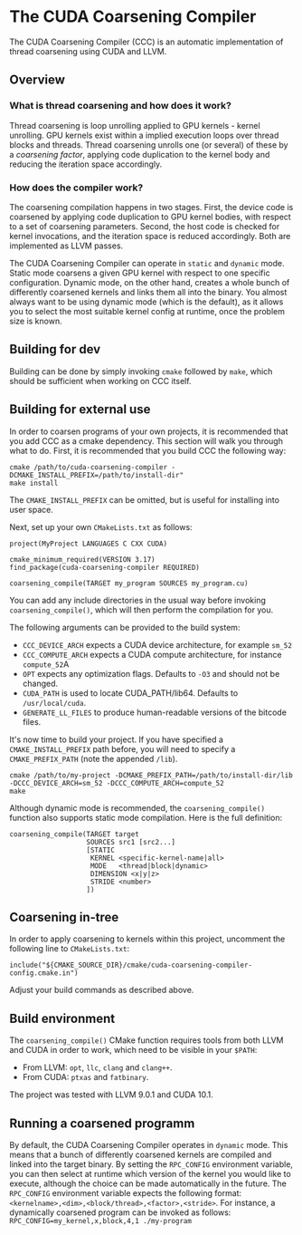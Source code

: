 # The CUDA Coarsening Compiler

The CUDA Coarsening Compiler (CCC) is an automatic implementation of thread coarsening using CUDA and LLVM.

## Overview

### What is thread coarsening and how does it work?

Thread coarsening is loop unrolling applied to GPU kernels - kernel unrolling. GPU kernels exist within a implied execution loops over thread blocks and threads. Thread coarsening unrolls one (or several) of these by a *coarsening factor*, applying code duplication to the kernel body and reducing the iteration space accordingly.

### How does the compiler work?

The coarsening compilation happens in two stages. First, the device code is coarsened by applying code duplication to GPU kernel bodies, with respect to a set of coarsening parameters. Second, the host code is checked for kernel invocations, and the iteration space is reduced accordingly. Both are implemented as LLVM passes.

The CUDA Coarsening Compiler can operate in `static` and `dynamic` mode. Static mode coarsens a given GPU kernel with respect to one specific configuration. Dynamic mode, on the other hand, creates a whole bunch of differently coarsened kernels and links them all into the binary. You almost always want to be using dynamic mode (which is the default), as it allows you to select the most suitable kernel config at runtime, once the problem size is known.

## Building for dev
Building can be done by simply invoking `cmake` followed by `make`, which should be sufficient when working on CCC itself.

## Building for external use
In order to coarsen programs of your own projects, it is recommended that you add CCC as a cmake dependency. This section will walk you through what to do. First, it is recommended that you build CCC the following way:

```
cmake /path/to/cuda-coarsening-compiler -DCMAKE_INSTALL_PREFIX=/path/to/install-dir"
make install
```

The `CMAKE_INSTALL_PREFIX` can be omitted, but is useful for installing into user space.

Next, set up your own `CMakeLists.txt` as follows:
```
project(MyProject LANGUAGES C CXX CUDA)

cmake_minimum_required(VERSION 3.17)
find_package(cuda-coarsening-compiler REQUIRED)

coarsening_compile(TARGET my_program SOURCES my_program.cu)
```

You can add any include directories in the usual way before invoking `coarsening_compile()`, which will then perform the compilation for you.

The following arguments can be provided to the build system:
* `CCC_DEVICE_ARCH` expects a CUDA device architecture, for example `sm_52`
* `CCC_COMPUTE_ARCH` expects a CUDA compute architecture, for instance `compute_52`A
* `OPT` expects any optimization flags. Defaults to `-O3` and should not be changed.
* `CUDA_PATH` is used to locate CUDA_PATH/lib64. Defaults to `/usr/local/cuda`.
* `GENERATE_LL_FILES` to produce human-readable versions of the bitcode files.

It's now time to build your project. If you have specified a `CMAKE_INSTALL_PREFIX` path before, you will need to specify a `CMAKE_PREFIX_PATH` (note the appended `/lib`).
```
cmake /path/to/my-project -DCMAKE_PREFIX_PATH=/path/to/install-dir/lib -DCCC_DEVICE_ARCH=sm_52 -DCCC_COMPUTE_ARCH=compute_52
make
```

Although dynamic mode is recommended, the `coarsening_compile()` function also supports static mode compilation. Here is the full definition:
```
coarsening_compile(TARGET target
                   SOURCES src1 [src2...]
                   [STATIC
                    KERNEL <specific-kernel-name|all>
                    MODE   <thread|block|dynamic>
                    DIMENSION <x|y|z>
                    STRIDE <number>
                   ])
```

## Coarsening in-tree
In order to apply coarsening to kernels within this project, uncomment the following line to `CMakeLists.txt`:
```
include("${CMAKE_SOURCE_DIR}/cmake/cuda-coarsening-compiler-config.cmake.in")
```
Adjust your build commands as described above.

## Build environment

The `coarsening_compile()` CMake function requires tools from both LLVM and CUDA in order to work, which need to be visible in your `$PATH`:

* From LLVM: `opt`, `llc`, `clang` and `clang++`.
* From CUDA: `ptxas` and `fatbinary`.

The project was tested with LLVM 9.0.1 and CUDA 10.1.

## Running a coarsened programm

By default, the CUDA Coarsening Compiler operates in `dynamic` mode. This means that a bunch of differently coarsened kernels are compiled and linked into the target binary. By setting the `RPC_CONFIG` environment variable, you can then select at runtime which version of the kernel you would like to execute, although the choice can be made automatically in the future.
The `RPC_CONFIG` environment variable expects the following format: `<kernelname>,<dim>,<block/thread>,<factor>,<stride>`. For instance, a dynamically coarsened program can be invoked as follows:
```RPC_CONFIG=my_kernel,x,block,4,1 ./my-program```

